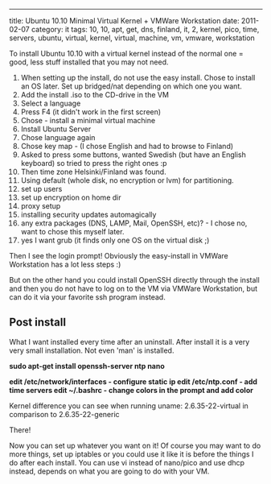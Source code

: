 ---
title: Ubuntu 10.10 Minimal Virtual Kernel + VMWare Workstation
date: 2011-02-07
category: it
tags: 10, 10, apt, get, dns, finland, it, 2, kernel, pico, time, servers, ubuntu, virtual, kernel, virtual, machine, vm, vmware, workstation

To install Ubuntu 10.10 with a virtual kernel instead of the normal one = good, less stuff installed that you may not need.

1. When setting up the install, do not use the easy install. Chose to install an OS later. Set up bridged/nat depending on which one you want.
2. Add the install .iso to the CD-drive in the VM
3. Select a language
4. Press F4 (it didn't work in the first screen)
5. Chose - install a minimal virtual machine
6. Install Ubuntu Server
7. Chose language again
8. Chose key map - (I chose English and had to browse to Finland)
9. Asked to press some buttons, wanted Swedish (but have an English keyboard) so tried to press the right ones :p
10. Then time zone Helsinki/Finland was found.
11. Using default (whole disk, no encryption or lvm) for partitioning.
12. set up users
13. set up encryption on home dir
14. proxy setup
15. installing security updates automagically
16. any extra packages (DNS, LAMP, Mail, OpenSSH, etc)? - I chose no, want to chose this myself later.
17. yes I want grub (it finds only one OS on the virtual disk ;)

Then I see the login prompt! Obviously the easy-install in VMWare Workstation has a lot less steps :)

But on the other hand you could install OpenSSH directly through the install and then you do not have to log on to the VM via VMWare Workstation, but can do it via your favorite ssh program instead.

## Post install

What I want installed every time after an uninstall. After install it is a very very small installation. Not even 'man' is installed.

**sudo apt-get install openssh-server ntp nano**

**edit /etc/network/interfaces - configure static ip edit /etc/ntp.conf - add time servers edit ~/.bashrc - change colors in the prompt and add color**

Kernel difference you can see when running uname: 2.6.35-22-virtual in comparison to 2.6.35-22-generic

There!

Now you can set up whatever you want on it! Of course you may want to do more things, set up iptables or you could use it like it is before the things I do after each install. You can use vi instead of nano/pico and use dhcp instead, depends on what you are going to do with your VM.
